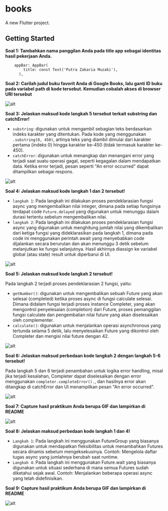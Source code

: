 # books

A new Flutter project.

## Getting Started

**Soal 1: Tambahkan nama panggilan Anda pada title app sebagai identitas hasil pekerjaan Anda.**
```
    appBar: AppBar(
        title: const Text('Putra Zakaria Muzaki'),
      ),
``` 

**Soal 2: Carilah judul buku favorit Anda di Google Books, lalu ganti ID buku pada variabel path di kode tersebut. Kemudian cobalah akses di browser URI tersebut**

![alt](assets/Soal2.png)

**Soal 3: Jelaskan maksud kode langkah 5 tersebut terkait substring dan catchError!**

- ```substring```: digunakan untuk mengambil sebagian teks berdasarkan indeks karakter yang ditentukan. Pada kode yang menggunakan ```.substring(0, 450)```, artinya teks yang diambil dimulai dari karakter pertama (indeks 0) hingga karakter ke-450 (tidak termasuk karakter ke-450).
- ```catchError```: digunakan untuk menangkap dan menangani error yang terjadi saat suatu operasi gagal, seperti kegagalan dalam mendapatkan data. Ketika error terjadi, pesan seperti "An error occurred" dapat ditampilkan sebagai respons.

![alt](assets/Soal3.png)

**Soal 4: Jelaskan maksud kode langkah 1 dan 2 tersebut!**

- ```langkah 1```: Pada langkah ini dilakukan proses pendeklarasian fungsi async yang mengembalikan nilai integer, dimana pada setiap fungsinya terdapat code ```Future.delayed``` yang digunakan untuk menunggu dalam durasi tertentu sebelum mengembalikan nilai.
- ```langkah 2```: Pada langkah ini dilakukan proses pendeklarasian fungsi async yang digunakan untuk menghitung jumlah nilai yang dikembalikan dari ketiga fungsi yang dideklarasikan pada langkah 1, dimana pada code ini menggunakan perintah await yang menyebabkan code dijalankan secara berurutan dan akan menunggu 3 detik sebelum melanjutkan ke fungsi selanjutnya. Hasil akhirnya diassign ke variabel global (atau state) result untuk diperbarui di UI.

![alt](assets/Soal4.png)

**Soal 5: Jelaskan maksud kode langkah 2 tersebut!**

Pada langkah 2 terjadi proses pendeklarasian 2 fungsi, yaitu:
- ```getNumber()```: digunakan untuk mengembalikan sebuah Future yang akan selesai (completed) ketika proses async di fungsi calculate selesai. Dimana didalam fungsi terjadi proses instance Completer<int>, yang akan mengontrol penyelesaian (completion) dari Future, proses pemanggilan fungsi calculate dan pengembalian nilai future yang akan diselesaikan oleh complementer.
- ```calculate()```: digunakan untuk menjalankan operasi asynchronous yang tertunda selama 5 detik, lalu menyelesaikan Future yang dikontrol oleh Completer dan mengisi nilai future dengan 42.

![alt](assets/Soal5.png)

**Soal 6: Jelaskan maksud perbedaan kode langkah 2 dengan langkah 5-6 tersebut!**

Pada langkah 5 dan 6 terjadi penambahan untuk logika error handling, misal jika terjadi kesalahan, Completer dapat diselesaikan dengan error menggunakan ```completer.completeError().```, dan hasilnya error akan ditangkap di catchError dan UI menampilkan pesan "An error occurred".

![alt](assets/Soal6.png)

**Soal 7: Capture hasil praktikum Anda berupa GIF dan lampirkan di README**

![alt](assets/Soal7.gif)

**Soal 8: Jelaskan maksud perbedaan kode langkah 1 dan 4!**

- ```Langkah 1```: Pada langkah ini menggunakan FutureGroup yang biasanya digunakan untuk mendapatkan fleksibilitas untuk menambahkan Futures secara dinamis sebelum mengeksekusinya. Contoh: Mengelola daftar tugas async yang jumlahnya berubah saat runtime.
- ```Langkah 4```: Pada langkah ini menggunakan Future.wait yang biasanya digunakan untuk situasi sederhana di mana semua Futures sudah diketahui sejak awal. Contoh: Menjalankan beberapa operasi async yang telah didefinisikan.


**Soal 9: Capture hasil praktikum Anda berupa GIF dan lampirkan di README**

![alt](assets/Soal9.gif)